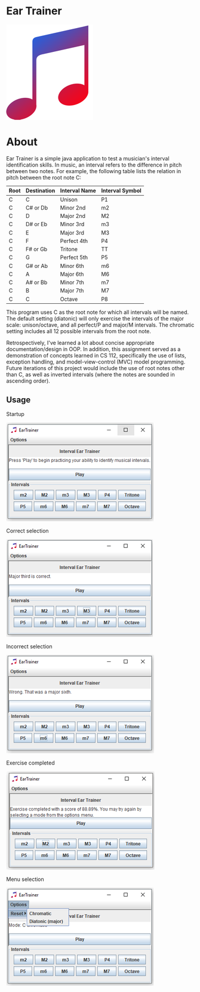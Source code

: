 # Ear Trainer

![EarTrainer](images/05_icon.png)

# About

Ear Trainer is a simple java application to test a musician's interval identification skills. In music, an interval refers to the difference in pitch between two notes. For example, the following table lists the relation in pitch between the root note C:

| Root | Destination | Interval Name | Interval Symbol |
| --- | --- | --- | --- |
| C | C | Unison | P1 |
| C | C# or Db | Minor 2nd | m2 |
| C | D | Major 2nd | M2 |
| C | D# or Eb | Minor 3rd | m3 |
| C | E | Major 3rd | M3 |
| C | F | Perfect 4th | P4 |
| C | F# or Gb | Tritone | TT |
| C | G | Perfect 5th | P5 |
| C | G# or Ab | Minor 6th | m6 |
| C | A | Major 6th | M6 |
| C | A# or Bb | Minor 7th | m7 |
| C | B | Major 7th | M7 |
| C | C | Octave | P8 |

This program uses C as the root note for which all intervals will be named. The default setting (diatonic) will only exercise the intervals of the major scale: unison/octave, and all perfect/P and major/M intervals. The chromatic setting includes all 12 possible intervals from the root note.

Retrospectively, I've learned a lot about concise appropriate documentation/design in OOP. In addition, this assignment served as a demonstration of concepts learned in CS 112, specifically the use of lists, exception handling, and model-view-control (MVC) model programming. Future iterations of this project would include the use of root notes other than C, as well as inverted intervals (where the notes are sounded in ascending order).

## Usage

Startup

![startup](images/00_startUp.PNG)

Correct selection

![correct selection](images/01_correctSelection.PNG)

Incorrect selection

![incorrect selection](images/02_incorrectSelection.PNG)

Exercise completed

![exercise completed](images/03_complete.PNG)

Menu selection

![menu selection](images/04_menuSelection.png)

